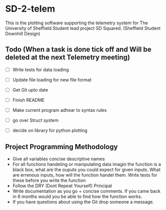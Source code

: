 # SD-2-telem
This is the plotting software supporting the telemetry system for The University of Sheffield Student lead project SD Squared. (Sheffield Student Downhill Design)


## Todo  (When a task is done tick off and Will be deleted at the next Telemetry meeting)
- [ ] Write tests for data loading
- [ ] Update file loading for new file format
- [ ] Get Git upto date
- [ ] Finish README
- [ ] Make current program adhear to syntax rules
- [ ] go over Struct system
- [ ] decide on library for python plotting


## Project Programming Methodology
- Give all variables concise descriptive names
- For all functions handeling or manipulating data imagin the function is a black box, what are the ouputs you could expect for given inputs. What are errenous inputs, how will the function handel them. Write tests for these before you write the function
- Follow the DRY (Dont Repeat Yourself) Principal
- Write documentation as you go + concise comments. If you came back in 6 months would you be able to find how the function works.
- If you have questions about using the Git drop someone a message.
